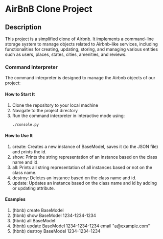# AirBnB Clone Project

## Description

This project is a simplified clone of Airbnb. It implements a command-line storage system to manage objects related to Airbnb-like services, including functionalities for creating, updating, storing, and managing various entities such as users, places, states, cities, amenities, and reviews.

### Command Interpreter

The command interpreter is designed to manage the Airbnb objects of our project:

#### How to Start It

1. Clone the repository to your local machine
2. Navigate to the project directory
3. Run the command interpreter in interactive mode using:
   ```bash
   ./console.py

#### How to Use It

1. create: Creates a new instance of BaseModel, saves it (to the JSON file) and prints the id.
2. show: Prints the string representation of an instance based on the class name and id.
3. all: Prints all string representation of all instances based or not on the class name.
4. destroy: Deletes an instance based on the class name and id.
5. update: Updates an instance based on the class name and id by adding or updating attribute.

#### Examples
1. (hbnb) create BaseModel
2. (hbnb) show BaseModel 1234-1234-1234
3. (hbnb) all BaseModel
4. (hbnb) update BaseModel 1234-1234-1234 email "a@example.com"
5. (hbnb) destroy BaseModel 1234-1234-1234
